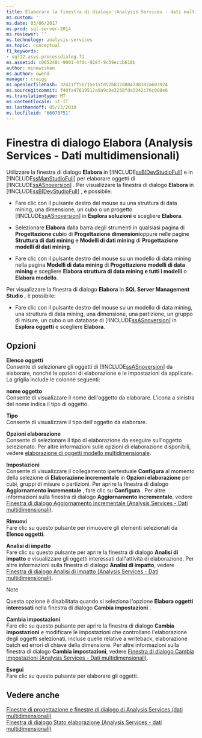 ```yaml
---
title: Elaborare la finestra di dialogo (Analysis Services - dati multidimensionali) | Microsoft Docs
ms.custom: ''
ms.date: 03/06/2017
ms.prod: sql-server-2014
ms.reviewer: ''
ms.technology: analysis-services
ms.topic: conceptual
f1_keywords:
- sql12.asvs.processdialog.f1
ms.assetid: c065248c-9001-4f0c-928f-9c59eccb618b
author: minewiskan
ms.author: owend
manager: craigg
ms.openlocfilehash: 32411ff5b715e15fd52b832d8047d8382a603924
ms.sourcegitcommit: f40fa47619512a9a9c3e3258fda3242c76c008e6
ms.translationtype: MT
ms.contentlocale: it-IT
ms.lasthandoff: 05/23/2019
ms.locfileid: "66070751"
---
```

# <a name="process-dialog-box-analysis-services---multidimensional-data"></a>Finestra di dialogo Elabora (Analysis Services - Dati multidimensionali)
  Utilizzare la finestra di dialogo **Elabora** in [!INCLUDE[ssBIDevStudioFull](../includes/ssbidevstudiofull-md.md)] e in [!INCLUDE[ssManStudioFull](../includes/ssmanstudiofull-md.md)] per elaborare oggetti di [!INCLUDE[ssASnoversion](../includes/ssasnoversion-md.md)] . Per visualizzare la finestra di dialogo **Elabora** in [!INCLUDE[ssBIDevStudioFull](../includes/ssbidevstudiofull-md.md)] , è possibile:  
  
-   Fare clic con il pulsante destro del mouse su una struttura di data mining, una dimensione, un cubo o un progetto [!INCLUDE[ssASnoversion](../includes/ssasnoversion-md.md)] in **Esplora soluzioni** e scegliere **Elabora**.  
  
-   Selezionare **Elabora** dalla barra degli strumenti in qualsiasi pagina di **Progettazione cubi**o di **Progettazione dimensioni**oppure nelle pagine **Struttura di dati mining** e **Modelli di dati mining** di **Progettazione modelli di dati mining**.  
  
-   Fare clic con il pulsante destro del mouse su un modello di data mining nella pagina **Modelli di data mining** di **Progettazione modelli di data mining** e scegliere **Elabora struttura di data mining e tutti i modelli** o **Elabora modello**.  
  
 Per visualizzare la finestra di dialogo **Elabora** in **SQL Server Management Studio** , è possibile:  
  
-   Fare clic con il pulsante destro del mouse su un modello di data mining, una struttura di data mining, una dimensione, una partizione, un gruppo di misure, un cubo o un database di [!INCLUDE[ssASnoversion](../includes/ssasnoversion-md.md)] in **Esplora oggetti** e scegliere **Elabora**.  
  
## <a name="options"></a>Opzioni  
 **Elenco oggetti**  
 Consente di selezionare gli oggetti di [!INCLUDE[ssASnoversion](../includes/ssasnoversion-md.md)] da elaborare, nonché le opzioni di elaborazione e le impostazioni da applicare. La griglia include le colonne seguenti:  
  
 **nome oggetto**  
 Consente di visualizzare il nome dell'oggetto da elaborare. L'icona a sinistra del nome indica il tipo di oggetto.  
  
 **Tipo**  
 Consente di visualizzare il tipo dell'oggetto da elaborare.  
  
 **Opzioni elaborazione**  
 Consente di selezionare il tipo di elaborazione da eseguire sull'oggetto selezionato. Per altre informazioni sulle opzioni di elaborazione disponibili, vedere [elaborazione di oggetti modello multidimensionale](multidimensional-models/processing-a-multidimensional-model-analysis-services.md).  
  
 **Impostazioni**  
 Consente di visualizzare il collegamento ipertestuale **Configura** al momento della selezione di **Elaborazione incrementale** in **Opzioni elaborazione** per cubi, gruppi di misure o partizioni. Per aprire la finestra di dialogo **Aggiornamento incrementale** , fare clic su **Configura** . Per altre informazioni sulla finestra di dialogo **Aggiornamento incrementale**, vedere [Finestra di dialogo Aggiornamento incrementale &#40;Analysis Services - Dati multidimensionali&#41;](incremental-update-dialog-box-analysis-services-multidimensional-data.md).  
  
 **Rimuovi**  
 Fare clic su questo pulsante per rimuovere gli elementi selezionati da **Elenco oggetti**.  
  
 **Analisi di impatto**  
 Fare clic su questo pulsante per aprire la finestra di dialogo **Analisi di impatto** e visualizzare gli oggetti interessati dall'attività di elaborazione. Per altre informazioni sulla finestra di dialogo **Analisi di impatto**, vedere [Finestra di dialogo Analisi di impatto &#40;Analysis Services - Dati multidimensionali&#41;](impact-analysis-dialog-box-analysis-services-multidimensional-data.md).  
  
> [!NOTE]  
>  Questa opzione è disabilitata quando si seleziona l'opzione **Elabora oggetti interessati** nella finestra di dialogo **Cambia impostazioni** .  
  
 **Cambia impostazioni**  
 Fare clic su questo pulsante per aprire la finestra di dialogo **Cambia impostazioni** e modificare le impostazioni che controllano l'elaborazione degli oggetti selezionati, incluse quelle relative a writeback, elaborazione batch ed errori di chiave della dimensione. Per altre informazioni sulla finestra di dialogo **Cambia impostazioni**, vedere [Finestra di dialogo Cambia impostazioni &#40;Analysis Services - Dati multidimensionali&#41;](change-settings-dialog-box-analysis-services-multidimensional-data.md).  
  
 **Esegui**  
 Fare clic su questo pulsante per elaborare gli oggetti.  
  
## <a name="see-also"></a>Vedere anche  
 [Finestre di progettazione e finestre di dialogo di Analysis Services &#40;dati multidimensionali&#41;](analysis-services-designers-and-dialog-boxes-multidimensional-data.md)   
 [Finestra di dialogo Stato elaborazione &#40;Analysis Services - dati multidimensionali&#41;](process-progress-dialog-box-analysis-services-multidimensional-data.md)  
  
  
